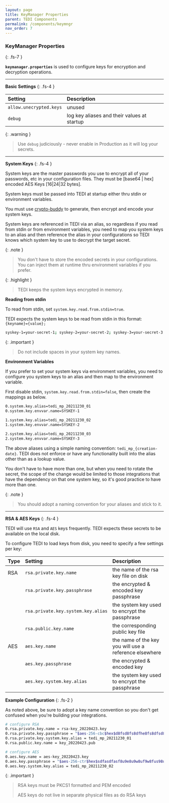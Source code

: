 ```yaml
---
layout: page
title: KeyManager Properties
parent: TEDI Components
permalink: /components/keymngr
nav_order: 7
---
```


### KeyManager Properties
{: .fs-7 }

**`keymanager.properties`** is used to configure keys for encryption and decryption operations.

---

**Basic Settings**
{: .fs-4 }

| **Setting**                    | **Description**          |
|:------------------------------|:--------------------------|
| `allow.unecrypted.keys`        | unused  |
| `debug`                        | log key aliases and their values at startup |

{: .warning }
> Use `debug` judiciously - never enable in Production as it will log your secrets.

---

**System Keys**
{: .fs-4 }

System keys are the master passwords you use to encrypt all of your passwords, etc in your configuration files. They must be [base64 \| hex] encoded AES Keys [16\|24\|32 bytes].

System keys must be passed into TEDI at startup either thru stdin or environment variables.

You must use [crypto-buddy]({{site.baseurl}}/tools) to generate, then encrypt and encode your system keys.

System keys are referenced in TEDI via an alias, so regardless if you read from stdin or from environment variables, you need to map you system keys to an alias and then reference the alias in your configurations so TEDI knows which system key to use to decrypt the target secret.


{: .note }
> You don't have to store the encoded secrets in your configurations. You can inject them at runtime thru environment variables if you prefer.

{: .highlight }
> TEDI keeps the system keys encrypted in memory.

**Reading from stdin**

To read from stdin, set `system.key.read.from.stdin=true`.

TEDI expects the system keys to be read from stdin in this format: `{keyname}={value};`

```sh
syskey-1=your-secret-1; syskey-2=your-secret-2; syskey-3=your-secret-3
```

{: .important }
> Do not include spaces in your system key names.

**Environment Variables**

If you prefer to set your system keys via environment variables, you need to configure you system keys to an alias and then map to the environment variable.

First disable stdin, `system.key.read.from.stdin=false`, then create the mappings as below.

```sh
0.system.key.alias=tedi_mp_20211230_01
0.system.key.envvar.name=SYSKEY-1

1.system.key.alias=tedi_mp_20211230_02
1.system.key.envvar.name=SYSKEY-2

2.system.key.alias=tedi_mp_20211230_03
2.system.key.envvar.name=SYSKEY-3
```

The above aliases using a simple naming convention: `tedi_mp_{creation-date}`. TEDI does not enforce or have any functionality built into the alias other than as a lookup value.

You don't have to have more than one, but when you need to rotate the secret, the scope of the change would be limited to those integrations that have the dependency on that one system key, so it's good practice to have more than one.

{: .note }
> You should adopt a naming convention for your aliases and stick to it.

---

**RSA & AES Keys**
{: .fs-4 }

TEDI will use `RSA` and `AES` keys frequently. TEDI expects these secrets to be available on the local disk.

To configure TEDI to load keys from disk, you need to specify a few settings per key:


| Type | **Setting**                    | **Description**          | 
|:-----|:------------------------------|:--------------------------|
| RSA  | `rsa.private.key.name `        | the name of the rsa key file on disk |
|      | `rsa.private.key.passphrase`   | the encrypted & encoded key passphrase |
|      | `rsa.private.key.system.key.alias`   | the system key used to encrypt the passphrase |
|      | `rsa.public.key.name`          | the corresponding public key file |
| AES  | `aes.key.name`                 | the name of the key you will use a reference elsewhere |
|      | `aes.key.passphrase`           | the encrypted & encoded key |
|      | `aes.key.system.key.alias`     | the system key used to encrypt the passphrase |



**Example Configuration**
{: .fs-2 }

As noted above, be sure to adopt a key name convention so you don't get confused when you're building your integrations.

```sh
# configure RSA
0.rsa.private.key.name = rsa-key_20220423.key
0.rsa.private.key.passphrase = "$aes-256-cbc$hex$d8fsd8fs8dfhe8fs8dfsd8fs9df89sdfsdf"
0.rsa.private.key.system.key.alias = tedi_mp_20211230_01
0.rsa.public.key.name = key_20220423.pub

# configure AES
0.aes.key.name = aes-key_20220423.key
0.aes.key.passphrase = "$aes-256-ctr$hex$sdfasdfasf8u9e8u9w8uf9w8fus98ud8e"
0.aes.key.system.key.alias = tedi_mp_20211230_02

```

{: .important }
> RSA keys must be PKCS1 formatted and PEM encoded
>
> AES keys do not live in separate physical files as do RSA keys
